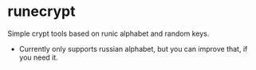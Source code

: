 # runecrypt
Simple crypt tools based on runic alphabet and random keys.

- Currently only supports russian alphabet, but you can improve that, if you need it.
